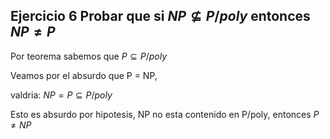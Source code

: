 ## Ejercicio 6 Probar que si $NP \not\subseteq P/poly$ entonces $NP \neq P$

Por teorema sabemos que $P \subseteq P/poly$

Veamos por el absurdo que P = NP, 

valdria: $NP = P \subseteq P/poly$

Esto es absurdo por hipotesis, NP no esta contenido en P/poly, entonces $P \neq NP$
